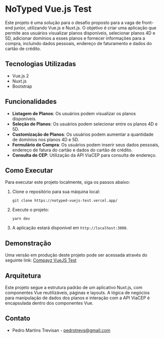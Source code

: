 # NoTyped Vue.js Test

Este projeto é uma solução para o desafio proposto para a vaga de front-end junior, utilizando Vue.js e Nuxt.js. O objetivo é criar uma aplicação que permite aos usuários visualizar planos disponíveis, selecionar planos 4D e 5D, adicionar domínios a esses planos e fornecer informações para a compra, incluindo dados pessoais, endereço de faturamento e dados do cartão de crédito.

## Tecnologias Utilizadas

- Vue.js 2
- Nuxt.js
- Bootstrap

## Funcionalidades

- **Listagem de Planos**: Os usuários podem visualizar os planos disponíveis.
- **Seleção de Planos**: Os usuários podem selecionar entre os planos 4D e 5D.
- **Customização de Planos**: Os usuários podem aumentar a quantidade de domínios nos planos 4D e 5D.
- **Formulário de Compra**: Os usuários podem inserir seus dados pessoais, endereço de fatura do cartão e dados do cartão de crédito.
- **Consulta de CEP**: Utilização da API ViaCEP para consulta de endereço.

## Como Executar

Para executar este projeto localmente, siga os passos abaixo:

1. Clone o repositório para sua máquina local:

    `git clone https://notyped-vuejs-test.vercel.app/`

2. Execute o projeto:

    `yarn dev`
3. A aplicação estará disponível em `http://localhost:3000`.

## Demonstração

Uma versão em produção deste projeto pode ser acessada através do seguinte link: [Compayz VueJS Test](https://compayz-vuejs-test-ecru.vercel.app/)

## Arquitetura

Este projeto segue a estrutura padrão de um aplicativo Nuxt.js, com componentes Vue reutilizáveis, páginas e layouts.  A lógica de negócios para manipulação de dados dos planos e interação com a API ViaCEP é encapsulada dentro dos componentes Vue.


## Contato
- Pedro Martins Trevisan - pedrotrevs@gmail.com

